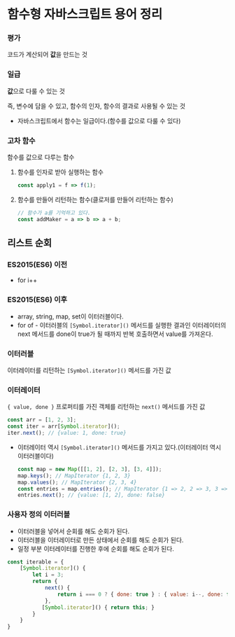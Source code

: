 # 함수형 자바스크립트 용어 정리

### 평가

코드가 계산되어 **값**을 만드는 것

### 일급

**값**으로 다룰 수 있는 것

즉, 변수에 담을 수 있고, 함수의 인자, 함수의 결과로 사용될 수 있는 것

* 자바스크립트에서 함수는 일급이다.(함수를 값으로 다룰 수 있다)

### 고차 함수

함수를 값으로 다루는 함수

1. 함수를 인자로 받아 실행하는 함수
    ```javascript
    const apply1 = f => f(1);
    ```
2. 함수를 만들어 리턴하는 함수(클로저를 만들어 리턴하는 함수)
    ```javascript
    // 함수가 a를 기억하고 있다.
    const addMaker = a => b => a + b;
    ```
   
## 리스트 순회

### ES2015(ES6) 이전

* for i++

### ES2015(ES6) 이후

* array, string, map, set이 이터러블이다.
* for of - 이터러블의 `[Symbol.iterator]()` 메서드를 실행한 결과인 이터레이터의 next 메서드를 done이 true가 될 때까지 반복 호출하면서 value를 가져온다.

### 이터러블

이터레이터를 리턴하는 `[Symbol.iterator]()` 메서드를 가진 값

### 이터레이터

`{ value, done }` 프로퍼티를 가진 객체를 리턴하는 `next()` 메서드를 가진 값

```javascript
const arr = [1, 2, 3];
const iter = arr[Symbol.iterator]();
iter.next(); // {value: 1, done: true}
```

- 이터레이터 역시 `[Symbol.iterator]()` 메서드를 가지고 있다.(이터레이터 역시 이터러블이다)

   ```javascript
   const map = new Map([[1, 2], [2, 3], [3, 4]]);
   map.keys(); // MapIterator {1, 2, 3}
   map.values(); // MapIterator {2, 3, 4}
   const entries = map.entries(); // MapIterator {1 => 2, 2 => 3, 3 => 4}
   entries.next(); // {value: [1, 2], done: false}
   ```

### 사용자 정의 이터러블

- 이터러블을 넣어서 순회를 해도 순회가 된다.
- 이터러블을 이터레이터로 만든 상태에서 순회를 해도 순회가 된다.
- 일정 부분 이터레이터를 진행한 후에 순회를 해도 순회가 된다.

```javascript
const iterable = {
    [Symbol.iterator]() {
        let i = 3;
        return {
            next() {
                return i === 0 ? { done: true } : { value: i--, done: false };
            },
           [Symbol.iterator]() { return this; }
        }
    }
}
```